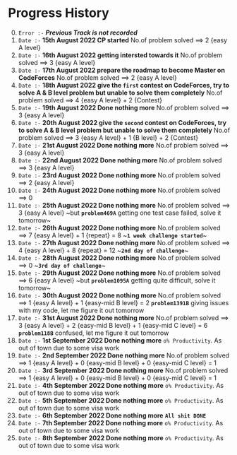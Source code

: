 # Progress History

0. `Error :-` ***Previous Track is not recorded***
1. `Date :-` **15th August 2022 CP started** No.of problem solved ==> 2 {easy A level}
2. `Date :-` **16th August 2022 getting intersted towards it** No.of problem solved ==> 3 {easy A level}
3. `Date :-` **17th August 2022 prepare the roadmap to become Master on CodeForces** No.of problem solved ==> 2 {easy A level}
4. `Date :-` **18th August 2022 give the `first` contest on CodeForces, try to solve A & B level problem but unable to solve them completely** No.of problem solved ==> 4 {easy A level} + 2 {Contest}
5. `Date :-` **19th August 2022 Done nothing more** No.of problem solved ==> 3 {easy A level}
6. `Date :-` **20th August 2022 give the `second` contest on CodeForces, try to solve A & B level problem but unable to solve them completely** No.of problem solved ==> 3 {easy A level} + 1 {B level} + 2 {Contest}
7. `Date :-` **21st August 2022 Done nothing more** No.of problem solved ==> 3 {easy A level}
8. `Date :-` **22nd August 2022 Done nothing more** No.of problem solved ==> 3 {easy A level}
9. `Date :-` **23rd August 2022 Done nothing more** No.of problem solved ==> 2 {easy A level}
10. `Date :-` **24th August 2022 Done nothing more** No.of problem solved ==> 0 
11. `Date :-` **25th August 2022 Done nothing more** No.of problem solved ==> 3 {easy A level} ~but **`problem469A`** getting one test case failed, solve it tomorrow~
12. `Date :-` **26th August 2022 Done nothing more** No.of problem solved ==> 7 {easy A level} + 1 {repeat} = 8 ~**`1 week challenge started`**~ 
13. `Date :-` **27th August 2022 Done nothing more** No.of problem solved ==> 4 {easy A level} + 8 {repeat} = 12 ~**`2nd day of challenge`**~
14. `Date :-` **28th August 2022 Done nothing more** No.of problem solved ==> 0 ~**`3rd day of challenge`**~
15. `Date :-` **29th August 2022 Done nothing more** No.of problem solved ==> 6 {easy A level} ~but **`problem1095A`** getting quite difficult, solve it tomorrow~
16. `Date :-` **30th August 2022 Done nothing more** No.of problem solved ==> 1 {easy A level} + 1 {easy-mid B level} = 2 **`problem1391B`** giving issues with  my code, let me figure it out tomorrow
17. `Date :-` **31st August 2022 Done nothing more** No.of problem solved ==> 3 {easy A level} + 2 {easy-mid B level} + 1 {easy-mid C level} = 6 **`problem118B`** confused, let me figure it out tomorrow
18. `Date :-` **1st September 2022 Done nothing more** `o% Productivity`. As out of town due to some visa work
19. `Date :-` **2nd September 2022 Done nothing more** No.of problem solved ==> 1 {easy A level} + 0 {easy-mid B level} + 0 {easy-mid C level} = 1
20. `Date :-` **3rd September 2022 Done nothing more** No.of problem solved ==> 1 {easy A level} + 0 {easy-mid B level} + 0 {easy-mid C level} = 1
21. `Date :-` **4th September 2022 Done nothing more** `o% Productivity`. As out of town due to some visa work
22. `Date :-` **5th September 2022 Done nothing more** `o% Productivity`. As out of town due to some visa work
23. `Date :-` **6th September 2022 Done nothing more** **`All shit DONE`**
24. `Date :-` **7th September 2022 Done nothing more** `o% Productivity`. As out of town due to some visa work
25. `Date :-` **8th September 2022 Done nothing more** `o% Productivity`. As out of town due to some visa work
